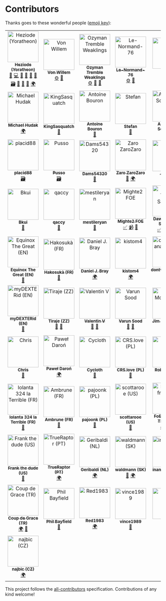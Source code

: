 # Contributors

Thanks goes to these wonderful people ([emoji key](https://github.com/kentcdodds/all-contributors#emoji-key)):

<!-- ALL-CONTRIBUTORS-LIST:START - Do not remove or modify this section -->
<!-- prettier-ignore-start -->
<!-- markdownlint-disable -->
<table>
  <tr>
    <td align="center"><a href="https://github.com/Heziode"><img src="https://avatars0.githubusercontent.com/u/16735076?v=4" width="100px;" alt="Heziode (Yoratheon)"/><br /><sub><b>Heziode (Yoratheon)</b></sub></a><br /><a href="#creator-Heziode" title="Creator of this project">👑</a> <a href="#code-Heziode" title="Code">💻</a> <a href="#design-Heziode" title="Design">🎨</a> <a href="#doc-Heziode" title="Documentation">📖</a> <a href="#bug-Heziode" title="Bug reports">🐛</a> <a href="#ideas-Heziode" title="Ideas, Planning, & Feedback">🤔</a> <a href="#data-Heziode" title="Adding or updating data">🗃</a> <a href="#review-Heziode" title="Reviewed Pull Requests">👀</a> <a href="#talk-Heziode" title="Talks">📢</a> <a href="#tool-Heziode" title="Tools">🔧</a> <a href="#translation-Heziode" title="Translation">🌍</a></td>
    <td align="center"><a href="https://forum.fr.forgeofempires.com/index.php?members/von-willem.37209/"><img src="https://forum.fr.forgeofempires.com/data/avatars/l/37/37209.jpg?1454012509" width="100px;" alt="Von Willem"/><br /><sub><b>Von Willem</b></sub></a><br /><a href="#inspired_tool-Von Willem" title="Tool inspired by his work">⚙️</a> <a href="#ideas-Von Willem" title="Ideas, Planning, & Feedback">🤔</a></td>
    <td align="center"><a href="https://forum.us.forgeofempires.com/index.php?members/ozyman-tremble-weaklings.31440/"><img src="https://forum.us.forgeofempires.com/data/avatars/l/31/31440.jpg?1506918935" width="100px;" alt="Ozyman Tremble Weaklings"/><br /><sub><b>Ozyman Tremble Weaklings</b></sub></a><br /><a href="#inspired_tool-Ozyman Tremble Weaklings" title="Tool inspired by his work">⚙️</a> <a href="#ideas-Ozyman Tremble Weaklings" title="Ideas, Planning, & Feedback">🤔</a> <a href="#question-Ozyman Tremble Weaklings" title="Answering Questions">💬</a></td>
    <td align="center"><a href="https://forum.fr.forgeofempires.com/index.php?members/le-normand-76.44142/"><img src="https://forum.fr.forgeofempires.com/styles/foe_mx/xenforo/avatars/avatar_l.png" width="100px;" alt="Le-Normand-76"/><br /><sub><b>Le-Normand-76</b></sub></a><br /><a href="#inspired_tool-Le-Normand-76" title="Tool inspired by his work">⚙️</a> <a href="#ideas-Le-Normand-76" title="Ideas, Planning, & Feedback">🤔</a></td>
    <td align="center"><a href="http://www.fidonet.nl"><img src="https://avatars2.githubusercontent.com/u/1842171?v=4" width="100px;" alt="Dennis"/><br /><sub><b>Dennis</b></sub></a><br /><a href="#translation-doosterkamp" title="Translation">🌍</a></td>
    <td align="center"><a href="http://www.itdhq.com"><img src="https://avatars3.githubusercontent.com/u/596948?v=4" width="100px;" alt="Oksana Kurysheva"/><br /><sub><b>Oksana Kurysheva</b></sub></a><br /><a href="#translation-aviriel" title="Translation">🌍</a></td>
  </tr>
  <tr>
    <td align="center"><a href="https://github.com/Nlossae"><img src="https://avatars3.githubusercontent.com/u/6510075?v=4" width="100px;" alt="Michael Hudak"/><br /><sub><b>Michael Hudak</b></sub></a><br /><a href="#translation-Nlossae" title="Translation">🌍</a></td>
    <td align="center"><a href="https://github.com/KingSasquatch"><img src="https://avatars1.githubusercontent.com/u/5184069?v=4" width="100px;" alt="KingSasquatch"/><br /><sub><b>KingSasquatch</b></sub></a><br /><a href="#ideas-KingSasquatch" title="Ideas, Planning, & Feedback">🤔</a></td>
    <td align="center"><a href="https://github.com/AntoineBouron"><img src="https://avatars2.githubusercontent.com/u/12555872?v=4" width="100px;" alt="Antoine Bouron"/><br /><sub><b>Antoine Bouron</b></sub></a><br /><a href="#ideas-AntoineBouron" title="Ideas, Planning, & Feedback">🤔</a></td>
    <td align="center"><a href="https://github.com/DasRifftierchen"><img src="https://avatars1.githubusercontent.com/u/39431201?v=4" width="100px;" alt="Stefan"/><br /><sub><b>Stefan</b></sub></a><br /><a href="#bug-DasRifftierchen" title="Bug reports">🐛</a></td>
    <td align="center"><a href="http://www.magicspace.eu"><img src="https://avatars0.githubusercontent.com/u/516661?v=4" width="100px;" alt="Alexander Schneider"/><br /><sub><b>Alexander Schneider</b></sub></a><br /><a href="#bug-kTitan" title="Bug reports">🐛</a></td>
    <td align="center"><a href="https://github.com/thewaiters"><img src="https://avatars1.githubusercontent.com/u/5732845?v=4" width="100px;" alt="thewaiters"/><br /><sub><b>thewaiters</b></sub></a><br /><a href="#ideas-thewaiters" title="Ideas, Planning, & Feedback">🤔</a></td>
  </tr>
  <tr>
    <td align="center"><a href="https://forum.fr.forgeofempires.com/index.php?members/placid88.14156/"><img src="https://forum.fr.forgeofempires.com/data/avatars/l/14/14156.jpg?1450635748" width="100px;" alt="placid88"/><br /><sub><b>placid88</b></sub></a><br /><a href="#data-placid88" title="Adding or updating data">🗃</a></td>
    <td align="center"><a href="https://forum.fr.forgeofempires.com/index.php?members/pusso.50829/"><img src="https://forum.fr.forgeofempires.com/data/avatars/l/50/50829.jpg?1516574022" width="100px;" alt="Pusso"/><br /><sub><b>Pusso</b></sub></a><br /><a href="#data-Pusso" title="Adding or updating data">🗃</a></td>
    <td align="center"><a href="https://forum.fr.forgeofempires.com/index.php?members/dams54320.22838/"><img src="https://forum.fr.forgeofempires.com/data/avatars/l/22/22838.jpg?1512901809" width="100px;" alt="Dams54320"/><br /><sub><b>Dams54320</b></sub></a><br /><a href="#question-Dams54320" title="Answering Questions">💬</a></td>
    <td align="center"><a href="https://forum.fr.forgeofempires.com/index.php?members/zaro-zarozaro.37202/"><img src="https://forum.fr.forgeofempires.com/data/avatars/l/37/37202.jpg?1520984122" width="100px;" alt="Zaro ZaroZaro"/><br /><sub><b>Zaro ZaroZaro</b></sub></a><br /><a href="#ideas-Zaro ZaroZaro" title="Ideas, Planning, & Feedback">🤔</a> <a href="#translation-Zaro ZaroZaro" title="Translation">🌍</a></td>
    <td align="center"><a href="https://forum.fr.forgeofempires.com/index.php?members/kikou.36832/"><img src="https://forum.fr.forgeofempires.com/data/avatars/l/36/36832.jpg?1451576610" width="100px;" alt="-kikou-"/><br /><sub><b>-kikou-</b></sub></a><br /><a href="#bug--kikou-" title="Bug reports">🐛</a></td>
    <td align="center"><a href="https://forum.fr.forgeofempires.com/index.php?members/sirthael.54195/"><img src="https://forum.fr.forgeofempires.com/data/avatars/l/54/54195.jpg?1530397609" width="100px;" alt="Sirthael"/><br /><sub><b>Sirthael</b></sub></a><br /><a href="#bug-Sirthael" title="Bug reports">🐛</a></td>
  </tr>
  <tr>
    <td align="center"><a href="https://forum.fr.forgeofempires.com/index.php?members/bkui.26696/"><img src="https://forum.fr.forgeofempires.com/data/avatars/l/26/26696.jpg?1447316567" width="100px;" alt="Bkui"/><br /><sub><b>Bkui</b></sub></a><br /><a href="#ideas-Bkui" title="Ideas, Planning, & Feedback">🤔</a></td>
    <td align="center"><a href="https://forum.us.forgeofempires.com/index.php?members/qaccy.10786/"><img src="https://forum.us.forgeofempires.com/styles/foe_mx/xenforo/avatars/avatar_l.png" width="100px;" alt="qaccy"/><br /><sub><b>qaccy</b></sub></a><br /><a href="#question-qaccy" title="Answering Questions">💬</a></td>
    <td align="center"><a href="https://github.com/mestileryan"><img src="https://avatars2.githubusercontent.com/u/42813379?v=4" width="100px;" alt="mestileryan"/><br /><sub><b>mestileryan</b></sub></a><br /><a href="#bug-mestileryan" title="Bug reports">🐛</a></td>
    <td align="center"><a href="https://www.youtube.com/watch?v=eSEQ2-Oi708"><img src="https://yt3.ggpht.com/a-/AN66SAyC9Mfjo5Zlf4NEwDALsLSwNetA6tVuqzQOqg=s288-mo-c-c0xffffffff-rj-k-no" width="100px;" alt="Mighte2 FOE"/><br /><sub><b>Mighte2 FOE</b></sub></a><br /><a href="#tutorial-Mighte2 FOE" title="Tutorials">✅</a> <a href="#video-Mighte2 FOE" title="Videos">📹</a> <a href="#talk-Mighte2 FOE" title="Talks">📢</a></td>
    <td align="center"><a href="https://www.youtube.com/watch?v=kcy-bo70GRE"><img src="https://yt3.ggpht.com/a-/AN66SAx4uNhP4u3JvoQQOFij58F9tp6U_JAm7HrTGA=s288-mo-c-c0xffffffff-rj-k-no" width="100px;" alt="Dawid -Tieru- Saworski"/><br /><sub><b>Dawid -Tieru- Saworski</b></sub></a><br /><a href="#tutorial-Dawid -Tieru- Saworski" title="Tutorials">✅</a> <a href="#video-Dawid -Tieru- Saworski" title="Videos">📹</a> <a href="#talk-Dawid -Tieru- Saworski" title="Talks">📢</a> <a href="#translation-Dawid -Tieru- Saworski" title="Translation">🌍</a></td>
    <td align="center"><img src="https://forum.fr.forgeofempires.com/styles/foe_mx/xenforo/avatars/avatar_l.png" width="100px;" alt="Iron Phip (FR)"/><br /><sub><b>Iron Phip (FR)</b></sub><br /><a href="#bug-Iron Phip (FR)" title="Bug reports">🐛</a></td>
  </tr>
  <tr>
    <td align="center"><img src="https://forum.fr.forgeofempires.com/styles/foe_mx/xenforo/avatars/avatar_l.png" width="100px;" alt="Equinox The Great (EN)"/><br /><sub><b>Equinox The Great (EN)</b></sub><br /><a href="#ideas-Equinox The Great (EN)" title="Ideas, Planning, & Feedback">🤔</a></td>
    <td align="center"><a href="https://forum.fr.forgeofempires.com/index.php?members/hakosuk%C3%A0.54588/"><img src="https://forum.fr.forgeofempires.com/styles/foe_mx/xenforo/avatars/avatar_l.png" width="100px;" alt="Hakosukà (FR)"/><br /><sub><b>Hakosukà (FR)</b></sub></a><br /><a href="#bug-Hakosukà (FR)" title="Bug reports">🐛</a></td>
    <td align="center"><a href="https://github.com/daniel-bray"><img src="https://avatars3.githubusercontent.com/u/5752937?v=4" width="100px;" alt="Daniel J. Bray"/><br /><sub><b>Daniel J. Bray</b></sub></a><br /><a href="#translation-daniel-bray" title="Translation">🌍</a></td>
    <td align="center"><a href="https://github.com/kistom4"><img src="https://avatars3.githubusercontent.com/u/41628634?v=4" width="100px;" alt="kistom4"/><br /><sub><b>kistom4</b></sub></a><br /><a href="#translation-kistom4" title="Translation">🌍</a></td>
    <td align="center"><a href="https://forum.us.forgeofempires.com/index.php?members/dontwannaname.37581/"><img src="https://forum.us.forgeofempires.com/styles/foe_mx/xenforo/avatars/avatar_l.png" width="100px;" alt="dontwannaname (EN)"/><br /><sub><b>dontwannaname (EN)</b></sub></a><br /><a href="#bug-dontwannaname (EN)" title="Bug reports">🐛</a></td>
    <td align="center"><a href="https://forum.us.forgeofempires.com/index.php?members/royaladnan.32348/"><img src="https://forum.us.forgeofempires.com/data/avatars/l/32/32348.jpg?1523907115" width="100px;" alt="RoyalAdnan (EN)"/><br /><sub><b>RoyalAdnan (EN)</b></sub></a><br /><a href="#ideas-RoyalAdnan (EN)" title="Ideas, Planning, & Feedback">🤔</a></td>
  </tr>
  <tr>
    <td align="center"><img src="https://forum.en.forgeofempires.com/styles/foe_mx/xenforo/avatars/avatar_l.png" width="100px;" alt="myDEXTERid (EN)"/><br /><sub><b>myDEXTERid (EN)</b></sub><br /><a href="#ideas-myDEXTERid (EN)" title="Ideas, Planning, & Feedback">🤔</a></td>
    <td align="center"><img src="https://forum.en.forgeofempires.com/styles/foe_mx/xenforo/avatars/avatar_l.png" width="100px;" alt="Tiraje (ZZ)"/><br /><sub><b>Tiraje (ZZ)</b></sub><br /><a href="#ideas-Tiraje (ZZ)" title="Ideas, Planning, & Feedback">🤔</a> <a href="#bug-Tiraje (ZZ)" title="Bug reports">🐛</a></td>
    <td align="center"><a href="http://spiralscout.com"><img src="https://avatars0.githubusercontent.com/u/11367763?v=4" width="100px;" alt="Valentin V"/><br /><sub><b>Valentin V</b></sub></a><br /><a href="#bug-vvval" title="Bug reports">🐛</a> <a href="#ideas-vvval" title="Ideas, Planning, & Feedback">🤔</a></td>
    <td align="center"><a href="https://github.com/soodvarun"><img src="https://avatars3.githubusercontent.com/u/1323253?v=4" width="100px;" alt="Varun Sood"/><br /><sub><b>Varun Sood</b></sub></a><br /><a href="#ideas-soodvarun" title="Ideas, Planning, & Feedback">🤔</a> <a href="#bug-soodvarun" title="Bug reports">🐛</a></td>
    <td align="center"><a href="https://github.com/jimmcclintock"><img src="https://avatars1.githubusercontent.com/u/16402515?v=4" width="100px;" alt="Jim McClintock"/><br /><sub><b>Jim McClintock</b></sub></a><br /><a href="#ideas-jimmcclintock" title="Ideas, Planning, & Feedback">🤔</a></td>
    <td align="center"><a href="https://github.com/Hontoo"><img src="https://avatars0.githubusercontent.com/u/48545882?v=4" width="100px;" alt="Hontoo"/><br /><sub><b>Hontoo</b></sub></a><br /><a href="#translation-Hontoo" title="Translation">🌍</a></td>
  </tr>
  <tr>
    <td align="center"><a href="http://www.ZockerBüchse.de"><img src="https://avatars2.githubusercontent.com/u/1351055?v=4" width="100px;" alt="Chris"/><br /><sub><b>Chris</b></sub></a><br /><a href="#bug-DaEgo" title="Bug reports">🐛</a></td>
    <td align="center"><img src="https://forum.en.forgeofempires.com/styles/foe_mx/xenforo/avatars/avatar_l.png" width="100px;" alt="Paweł Daroń"/><br /><sub><b>Paweł Daroń</b></sub><br /><a href="#translation-Paweł Daroń" title="Translation">🌍</a></td>
    <td align="center"><a href="https://github.com/Cycloth"><img src="https://avatars3.githubusercontent.com/u/48488704?v=4" width="100px;" alt="Cycloth"/><br /><sub><b>Cycloth</b></sub></a><br /><a href="#ideas-Cycloth" title="Ideas, Planning, & Feedback">🤔</a></td>
    <td align="center"><img src="https://forum.en.forgeofempires.com/styles/foe_mx/xenforo/avatars/avatar_l.png" width="100px;" alt="CRS.love (PL)"/><br /><sub><b>CRS.love (PL)</b></sub><br /><a href="#bug-CRS.love (PL)" title="Bug reports">🐛</a></td>
    <td align="center"><a href="https://github.com/roberttrone"><img src="https://avatars3.githubusercontent.com/u/30301600?v=4" width="100px;" alt="Robert Trone"/><br /><sub><b>Robert Trone</b></sub></a><br /><a href="#bug-roberttrone" title="Bug reports">🐛</a></td>
    <td align="center"><a href="https://forum.us.forgeofempires.com/index.php?members/ray-the-lion-heart-i.38720/"><img src="https://forum.en.forgeofempires.com/styles/foe_mx/xenforo/avatars/avatar_l.png" width="100px;" alt="Ray the Lion Heart I (US)"/><br /><sub><b>Ray the Lion Heart I (US)</b></sub></a><br /><a href="#bug-Ray the Lion Heart I (US)" title="Bug reports">🐛</a></td>
  </tr>
  <tr>
    <td align="center"><img src="https://forum.en.forgeofempires.com/styles/foe_mx/xenforo/avatars/avatar_l.png" width="100px;" alt="Iolanta 324 la Terrible (FR)"/><br /><sub><b>Iolanta 324 la Terrible (FR)</b></sub><br /><a href="#bug-Iolanta 324 la Terrible (FR)" title="Bug reports">🐛</a></td>
    <td align="center"><img src="https://forum.en.forgeofempires.com/styles/foe_mx/xenforo/avatars/avatar_l.png" width="100px;" alt="Ambrune (FR)"/><br /><sub><b>Ambrune (FR)</b></sub><br /><a href="#bug-Ambrune (FR)" title="Bug reports">🐛</a></td>
    <td align="center"><img src="https://forum.en.forgeofempires.com/styles/foe_mx/xenforo/avatars/avatar_l.png" width="100px;" alt="pajoonk (PL)"/><br /><sub><b>pajoonk (PL)</b></sub><br /><a href="#ideas-pajoonk (PL)" title="Ideas, Planning, & Feedback">🤔</a></td>
    <td align="center"><a href="https://forum.us.forgeofempires.com/index.php?members/scottarooe.5345/"><img src="https://forum.en.forgeofempires.com/styles/foe_mx/xenforo/avatars/avatar_l.png" width="100px;" alt="scottarooe (US)"/><br /><sub><b>scottarooe (US)</b></sub></a><br /><a href="#bug-scottarooe (US)" title="Bug reports">🐛</a></td>
    <td align="center"><a href="https://www.youtube.com/watch?v=8OhfNjjOnws"><img src="https://yt3.ggpht.com/a/AGF-l7_zYHiIZwApE8DB0ttZN-iG9MG1DzMuB6WREw=s176-mo-c-c0xffffffff-rj-k-no" width="100px;" alt="FoE Tips from The Forge"/><br /><sub><b>FoE Tips from The Forge</b></sub></a><br /><a href="#tutorial-FoE Tips from The Forge" title="Tutorials">✅</a> <a href="#video-FoE Tips from The Forge" title="Videos">📹</a> <a href="#talk-FoE Tips from The Forge" title="Talks">📢</a></td>
    <td align="center"><a href="https://forum.se.forgeofempires.com/index.php?members/nisse-x.2083/"><img src="https://forum.se.forgeofempires.com/data/avatars/l/2/2083.jpg?1536624082" width="100px;" alt="Nisse-X (SE)"/><br /><sub><b>Nisse-X (SE)</b></sub></a><br /><a href="#translation-Nisse-X (SE)" title="Translation">🌍</a></td>
  </tr>
  <tr>
    <td align="center"><a href="https://forum.us.forgeofempires.com/index.php?members/frank-the-dude.32691/"><img src="https://forum.en.forgeofempires.com/styles/foe_mx/xenforo/avatars/avatar_l.png" width="100px;" alt="Frank the dude (US)"/><br /><sub><b>Frank the dude (US)</b></sub></a><br /><a href="#ideas-Frank the dude (US)" title="Ideas, Planning, & Feedback">🤔</a></td>
    <td align="center"><a href="https://forum.us.forgeofempires.com/index.php?members/frank-the-dude.32691/"><img src="/img/contributors/TrueRaptor.jpg" width="100px;" alt="TrueRaptor (PT)"/><br /><sub><b>TrueRaptor (PT)</b></sub></a><br /><a href="#translation-TrueRaptor (PT)" title="Translation">🌍</a></td>
    <td align="center"><img src="https://forum.en.forgeofempires.com/styles/foe_mx/xenforo/avatars/avatar_l.png" width="100px;" alt="Geribaldi (NL)"/><br /><sub><b>Geribaldi (NL)</b></sub><br /><a href="#translation-Geribaldi (NL)" title="Translation">🌍</a></td>
    <td align="center"><img src="https://forum.en.forgeofempires.com/styles/foe_mx/xenforo/avatars/avatar_l.png" width="100px;" alt="waldmann (SK)"/><br /><sub><b>waldmann (SK)</b></sub><br /><a href="#bug-waldmann (SK)" title="Bug reports">🐛</a> <a href="#translation-waldmann (SK)" title="Translation">🌍</a></td>
    <td align="center"><a href="https://forum.tr.forgeofempires.com/index.php?members/inanagyuz.36471/"><img src="https://forum.en.forgeofempires.com/styles/foe_mx/xenforo/avatars/avatar_l.png" width="100px;" alt="inanagyuz (TR)"/><br /><sub><b>inanagyuz (TR)</b></sub></a><br /><a href="#translation-inanagyuz (TR)" title="Translation">🌍</a></td>
    <td align="center"><a href="https://forum.tr.forgeofempires.com/index.php?members/yuga.36335/"><img src="https://forum.en.forgeofempires.com/styles/foe_mx/xenforo/avatars/avatar_l.png" width="100px;" alt="Yuga (TR)"/><br /><sub><b>Yuga (TR)</b></sub></a><br /><a href="#translation-Yuga (TR)" title="Translation">🌍</a></td>
  </tr>
  <tr>
    <td align="center"><a href="https://forum.tr.forgeofempires.com/index.php?members/coup-de-grace.36597/"><img src="https://forum.tr.forgeofempires.com/data/avatars/l/36/36597.jpg?1569408800" width="100px;" alt="Coup de Grace (TR)"/><br /><sub><b>Coup de Grace (TR)</b></sub></a><br /><a href="#translation-Coup de Grace (TR)" title="Translation">🌍</a> <a href="#bug-Coup de Grace (TR)" title="Bug reports">🐛</a></td>
    <td align="center"><a href="https://philio.me/"><img src="https://avatars2.githubusercontent.com/u/237850?v=4" width="100px;" alt="Phil Bayfield"/><br /><sub><b>Phil Bayfield</b></sub></a><br /><a href="#bug-Philio" title="Bug reports">🐛</a></td>
    <td align="center"><img src="https://forum.en.forgeofempires.com/styles/foe_mx/xenforo/avatars/avatar_l.png" width="100px;" alt="Red1983"/><br /><sub><b>Red1983</b></sub><br /><a href="#translation-Red1983" title="Translation">🌍</a></td>
    <td align="center"><a href="https://forum.fr.forgeofempires.com/index.php?members/vince1989.34307/"><img src="https://forum.en.forgeofempires.com/styles/foe_mx/xenforo/avatars/avatar_l.png" width="100px;" alt="vince1989"/><br /><sub><b>vince1989</b></sub></a><br /><a href="#bug-vince1989" title="Bug reports">🐛</a></td>
    <td align="center"><img src="https://forum.en.forgeofempires.com/styles/foe_mx/xenforo/avatars/avatar_l.png" width="100px;" alt="Hats"/><br /><sub><b>Hats</b></sub><br /><a href="#ideas-Hats" title="Ideas, Planning, & Feedback">🤔</a></td>
    <td align="center"><img src="https://forum.en.forgeofempires.com/styles/foe_mx/xenforo/avatars/avatar_l.png" width="100px;" alt="Gold Fluffy (FR)"/><br /><sub><b>Gold Fluffy (FR)</b></sub><br /><a href="#ideas-Gold Fluffy (FR)" title="Ideas, Planning, & Feedback">🤔</a></td>
  </tr>
  <tr>
    <td align="center"><a href="https://forum.cz.forgeofempires.com/index.php?members/najbic.15840/"><img src="https://forum.en.forgeofempires.com/styles/foe_mx/xenforo/avatars/avatar_l.png" width="100px;" alt="najbic (CZ)"/><br /><sub><b>najbic (CZ)</b></sub></a><br /><a href="#translation-najbic (CZ)" title="Translation">🌍</a></td>
  </tr>
</table>

<!-- markdownlint-enable -->
<!-- prettier-ignore-end -->
<!-- ALL-CONTRIBUTORS-LIST:END -->

This project follows the [all-contributors](https://github.com/kentcdodds/all-contributors) specification. Contributions of any kind welcome!
